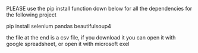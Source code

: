 PLEASE use the pip install function down below for all the dependencies for the following project 

pip install selenium pandas beautifulsoup4

the file at the end is a csv file, if you download it you can open it with google spreadsheet, or open it with microsoft exel
